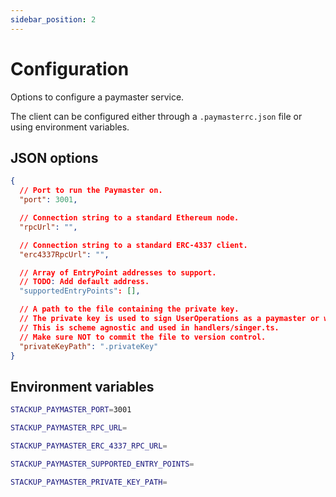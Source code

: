 ```yaml
---
sidebar_position: 2
---
```


# Configuration

Options to configure a paymaster service.

The client can be configured either through a `.paymasterrc.json` file or using environment variables.

## JSON options

```json
{
  // Port to run the Paymaster on.
  "port": 3001,

  // Connection string to a standard Ethereum node.
  "rpcUrl": "",

  // Connection string to a standard ERC-4337 client.
  "erc4337RpcUrl": "",

  // Array of EntryPoint addresses to support.
  // TODO: Add default address.
  "supportedEntryPoints": [],

  // A path to the file containing the private key.
  // The private key is used to sign UserOperations as a paymaster or wallet.
  // This is scheme agnostic and used in handlers/singer.ts.
  // Make sure NOT to commit the file to version control.
  "privateKeyPath": ".privateKey"
}
```

## Environment variables

```bash
STACKUP_PAYMASTER_PORT=3001

STACKUP_PAYMASTER_RPC_URL=

STACKUP_PAYMASTER_ERC_4337_RPC_URL=

STACKUP_PAYMASTER_SUPPORTED_ENTRY_POINTS=

STACKUP_PAYMASTER_PRIVATE_KEY_PATH=
```
